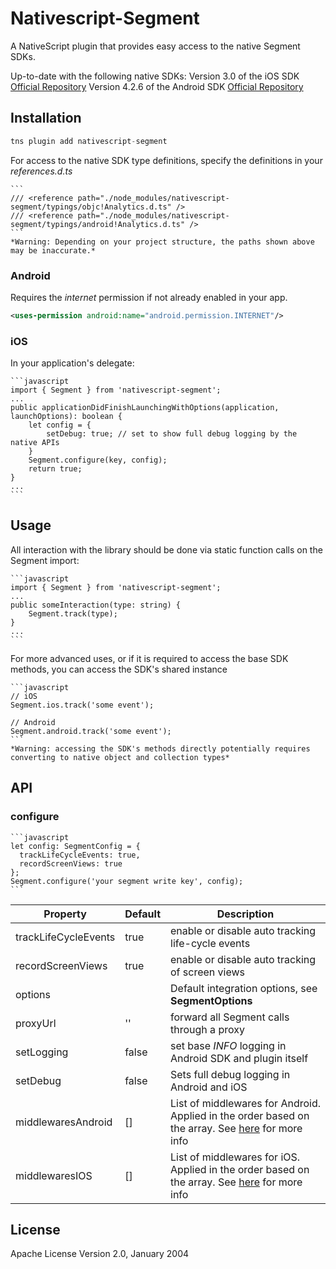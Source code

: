 # Nativescript-Segment

A NativeScript plugin that provides easy access to the native Segment SDKs.

Up-to-date with the following native SDKs:
Version 3.0 of the iOS SDK [Official Repository](https://github.com/segmentio/analytics-ios)
Version 4.2.6 of the Android SDK [Official Repository](https://github.com/segmentio/analytics-android)

## Installation

```javascript
tns plugin add nativescript-segment
```

For access to the native SDK type definitions, specify the definitions in your *references.d.ts*

    ```
    /// <reference path="./node_modules/nativescript-segment/typings/objc!Analytics.d.ts" />
    /// <reference path="./node_modules/nativescript-segment/typings/android!Analytics.d.ts" />
    ```
    *Warning: Depending on your project structure, the paths shown above may be inaccurate.*

### Android

Requires the *internet* permission if not already enabled in your app.
```XML
<uses-permission android:name="android.permission.INTERNET"/>
```

### iOS

In your application's delegate:

    ```javascript
    import { Segment } from 'nativescript-segment';
    ...
    public applicationDidFinishLaunchingWithOptions(application, launchOptions): boolean {
        let config = {
            setDebug: true; // set to show full debug logging by the native APIs
        }
        Segment.configure(key, config);
        return true;
    }
    ...
    ```

## Usage 

All interaction with the library should be done via static function calls on the Segment import:

    ```javascript
    import { Segment } from 'nativescript-segment';
    ...
    public someInteraction(type: string) {
        Segment.track(type);
    }
    ...
    ```

For more advanced uses, or if it is required to access the base SDK methods, you can access the SDK's shared instance

    ```javascript
    // iOS
    Segment.ios.track('some event');

    // Android
    Segment.android.track('some event');
    ```
    *Warning: accessing the SDK's methods directly potentially requires converting to native object and collection types*

## API

### configure

    ```javascript
    let config: SegmentConfig = {
      trackLifeCycleEvents: true,
      recordScreenViews: true
    };
    Segment.configure('your segment write key', config);
    ```

| Property | Default | Description |
| --- | --- | --- |
| trackLifeCycleEvents | true | enable or disable auto tracking life-cycle events |
| recordScreenViews| true | enable or disable auto tracking of screen views |
| options | | Default integration options, see **SegmentOptions** |
| proxyUrl | '' | forward all Segment calls through a proxy |
| setLogging | false | set base *INFO* logging in Android SDK and plugin itself |
| setDebug | false | Sets full debug logging in Android and iOS |
| middlewaresAndroid | [] | List of middlewares for Android. Applied in the order based on the array. See [here](https://segment.com/docs/sources/mobile/android/#middlewares) for more info |
| middlewaresIOS | [] | List of middlewares for iOS. Applied in the order based on the array. See [here](https://segment.com/docs/sources/mobile/ios/#middlewares) for more info |
    
## License

Apache License Version 2.0, January 2004
